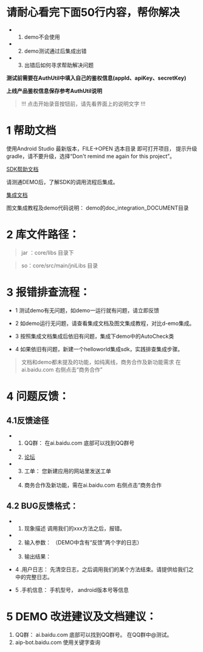 ﻿
# 请耐心看完下面50行内容，帮你解决
-   1. demo不会使用
-  2. demo测试通过后集成出错
-  3. 出错后如何寻求帮助解决问题

**测试前需要在AuthUtil中填入自己的鉴权信息(appId、apiKey、secretKey)**

**上线产品鉴权信息保存参考AuthUtil说明**

>!!! 点击开始录音按钮前，请先看界面上的说明文字 !!!
# 1 帮助文档

使用Android Studio 最新版本，FILE->OPEN 选本目录 即可打开项目， 提示升级gradle，请不要升级，选择“Don't remind me again for this project”。

[SDK帮助文档](http://ai.baidu.com/docs#/ASR-Android-SDK/top)

请测通DEMO后，了解SDK的调用流程后集成。

[集成文档](http://ai.baidu.com/docs#/ASR-Android-SDK/top#集成指南部分)

图文集成教程及demo代码说明： demo的doc_integration_DOCUMENT目录


# 2 库文件路径：
> jar ：core/libs 目录下

> so：core/src/main/jniLibs 目录

# 3 报错排查流程：
- 1 测试demo有无问题，如demo一运行就有问题，请立即反馈

- 2 如demo运行无问题，请查看集成文档及图文集成教程，对比d-emo集成。
- 3 按照集成文档集成后依旧有问题，集成下demo中的AutoCheck类
- 4 如果依旧有问题，新建一个helloworld集成sdk，实践排查集成步骤。

> 文档和demo都未提及的功能，如纯离线，商务合作及新功能需求  在ai.baidu.com 右侧点击“商务合作”


# 4 问题反馈：
## 4.1反馈途径
- 1. QQ群： 在ai.baidu.com 底部可以找到QQ群号
- 2. [论坛](https://ai.baidu.com/forum/topic/list/166)
- 3. 工单： 您新建应用的网站里发送工单
- 4. 商务合作及新功能，需在ai.baidu.com 右侧点击“商务合作


## 4.2 BUG反馈格式：

- 1. 现象描述
   调用我们的xxx方法之后，报错。
- 2. 输入参数：
  （DEMO中含有“反馈”两个字的日志）
- 3. 输出结果：

- 4 .用户日志：
  先清空日志，之后调用我们的某个方法结束。请提供给我们之中的完整日志。

- 5 .手机信息：
   手机型号， android版本号等信息

# 5 DEMO 改进建议及文档建议：

1. QQ群： ai.baidu.com 底部可以找到QQ群号。 在QQ群中@测试。
2. aip-bot.baidu.com 使用关键字查询
